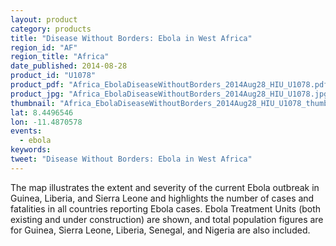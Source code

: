 ```yaml
---
layout: product
category: products
title: "Disease Without Borders: Ebola in West Africa"
region_id: "AF"
region_title: "Africa"
date_published: 2014-08-28
product_id: "U1078"
product_pdf: "Africa_EbolaDiseaseWithoutBorders_2014Aug28_HIU_U1078.pdf"
product_jpg: "Africa_EbolaDiseaseWithoutBorders_2014Aug28_HIU_U1078.jpg"
thumbnail: "Africa_EbolaDiseaseWithoutBorders_2014Aug28_HIU_U1078_thumb.jpg"
lat: 8.4496546 
lon: -11.4870578
events:
  - ebola
keywords:
tweet: "Disease Without Borders: Ebola in West Africa"
---
```

The map illustrates the extent and severity of the current Ebola outbreak in Guinea, Liberia, and Sierra Leone and highlights the number of cases and fatalities in all countries reporting Ebola cases. Ebola Treatment Units (both existing and under construction) are shown, and total population figures are for Guinea, Sierra Leone, Liberia, Senegal, and Nigeria are also included.
